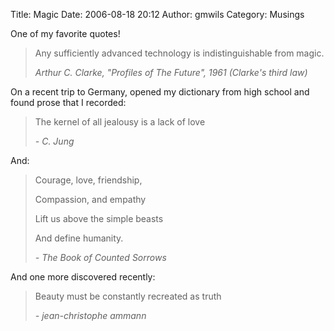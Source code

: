 Title: Magic
Date: 2006-08-18 20:12
Author: gmwils
Category: Musings

One of my favorite quotes!

> Any sufficiently advanced technology is indistinguishable from magic.
>
> *Arthur C. Clarke, "Profiles of The Future", 1961 (Clarke's third law)*

On a recent trip to Germany, opened my dictionary from high school and
found prose that I recorded:

> The kernel of all jealousy is a lack of love
>
> *- C. Jung*

And:

> Courage, love, friendship,
>
> Compassion, and empathy
>
> Lift us above the simple beasts
>
> And define humanity.
>
> *- The Book of Counted Sorrows*

And one more discovered recently:

> Beauty must be constantly recreated as truth
>
> *- jean-christophe ammann*

